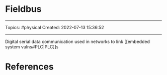 # Fieldbus
---
Topics: #physical
Created: 2022-07-13 15:36:52

---

Digital serial data communication used in networks to link [[embedded system vulns#PLC|PLC]]s

# References
